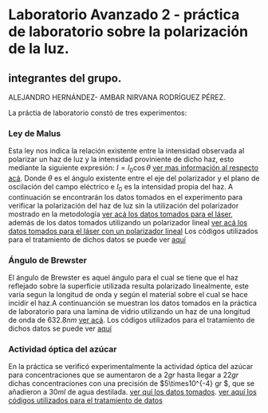 # Laboratorio Avanzado 2 - práctica de laboratorio sobre la polarización de la luz.
## integrantes del grupo.
 ALEJANDRO HERNÁNDEZ- AMBAR NIRVANA RODRÍGUEZ PÉREZ.
 
 La práctia de laboratorio constó de tres experimentos:
 ### Ley de Malus 
 Esta ley nos indica la relación existente entre la intensidad observada al polarizar un haz de luz y la intensidad proviniente de dicho haz, esto mediante la siguiente expresión:
 $I = I_0 \cos{\theta}$ [ver mas información al respecto acá](https://openstax.org/books/f%C3%ADsica-universitaria-volumen-3/pages/1-7-polarizacion#:~:text=Si%20se%20gira%20el%20segundo,no%20deja%20pasar%20la%20luz.&text=donde%20I%200%20I%200,conoce%20como%20ley%20de%20Malus.).
 Donde $\theta$ es el ángulo existente entre el eje del polarizador y el plano de oscilación del campo eléctrico e $I_0$ es la intensidad propia del haz. A continuación se encontrarán los datos tomados en el experimento para verificar la polarización del haz de luz sin la utilización del polarizador mostrado en la metodología [ver acá los datos tomados para el láser](), además de los datos tomados utilizando un polarizador lineal [ver acá los datos tomados para el láser con un polarizador lineal]()
 Los códigos utilizados para el tratamiento de dichos datos se puede ver [aquí]()

### Ángulo de Brewster
El ángulo de Brewster es aquel ángulo para el cual se tiene que el haz reflejado sobre la superficie utilizada resulta polarizado linealmente, este varía segun la longitud de onda y según el material sobre el cual se hace incidir el haz.A continuanción se muestran los datos tomados en la práctica de laboratorio para una lamina de vidrio utilizando un haz de una longitud de onda de $632.8 nm$ [ver acá](). Los códigos utilizados para el tratamiento de dichos datos se puede ver [aquí]()
### Actividad óptica del azúcar
En la práctica se verificó experimentalmente la actividad óptica del azúcar para concentraciones que se aumentaron de a $2 gr$ hasta llegar a $22 gr$ dichas concentraciones con una precisión de $5\times10^{-4} gr $, que se añadieron a $30 ml$ de agua destilada. [ver quí los datos tomados](). [ver aquí los códigos utilizados para el tratamiento de datos]()

